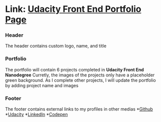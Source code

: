 # Link: [Udacity Front End Portfolio Page](Meghh.github.io/Udacity_portfolio_page)

### Header 
The header contains custom logo, name, and title

### Portfolio
The portfolio will contain 6 projects completed in **Udacity Front End Nanodegree**
Curretly, the images of the projects only have a placeholder green background.
As I complete other projects, I will update the portfolio by adding project name and images

### Footer
The footer contains external links to my profiles in other medias
*[Github](https://github.com/Meghh)
*[Udacity](https://profiles.udacity.com/p/9801846129)
*[LinkedIn](https://www.linkedin.com/in/bbiswas1221)
*[Codepen](https://codepen.io/Meghh)